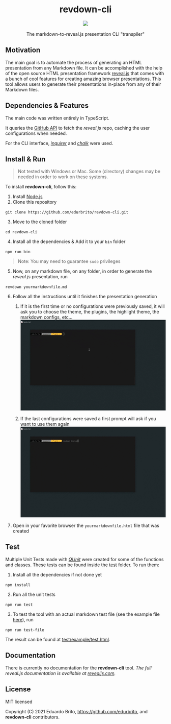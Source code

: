<h1 align="center">revdown-cli</h1>
<p align="center">
<a href="https://github.com/edurbrito/revdown-cli/actions"><img src="https://github.com/edurbrito/revdown-cli/workflows/tests/badge.svg"></a>
</p>
<p align="center">
The markdown-to-reveal.js presentation CLI "transpiler"
</p>

## Motivation

The main goal is to automate the process of generating an HTML presentation from any Markdown file. It can be accomplished with the help of the open source HTML presentation framework [reveal.js](https://github.com/hakimel/reveal.js) that comes with a bunch of cool features for creating amazing browser presentations. This tool allows users to generate their presentations in-place from any of their Markdown files.

## Dependencies & Features

The main code was written entirely in TypeScript.

It queries the [GitHub API](https://api.github.com) to fetch the *reveal.js* repo, caching the user configurations when needed.

For the CLI interface, [*inquirer*](https://github.com/SBoudrias/Inquirer.js) and [*chalk*](https://github.com/chalk/chalk) were used.

## Install & Run

> Not tested with Windows or Mac. Some (directory) changes may be needed in order to work on these systems.

To install **revdown-cli**, follow this:

1. Install [Node.js](https://nodejs.org/en/)
2. Clone this repository

`git clone https://github.com/edurbrito/revdown-cli.git`

3. Move to the cloned folder

`cd revdown-cli`

4. Install all the dependencies & Add it to your `bin` folder

`npm run bin`

> Note: You may need to guarantee `sudo` privileges

5. Now, on any markdown file, on any folder, in order to generate the *reveal.js* presentation, run

`revdown yourmarkdownfile.md`

6. Follow all the instructions until it finishes the presentation generation

   1. If it is the first time or no configurations were previously saved, it will ask you to choose the theme, the plugins, the highlight theme, the markdown configs, etc...
    ![Initial configurations](images/init.gif)
   
   2. If the last configurations were saved a first prompt will ask if you want to use them again
    ![Cached configurations](images/cached.gif)

7. Open in your favorite browser the `yourmarkdownfile.html` file that was created

## Test

Multiple Unit Tests made with [*QUnit*](https://github.com/qunitjs/qunit) were created for some of the functions and classes. These tests can be found inside the [test](test/) folder. To run them:

1. Install all the dependencies if not done yet

`npm install`

2. Run all the unit tests

`npm run test`

3. To test the tool with an actual markdown test file (see the example file [here](test/example/test.md)), run

`npm run test-file`

The result can be found at [test/example/test.html](test/example/test.html).

## Documentation

There is currently no documentation for the **revdown-cli** tool. 
*The full reveal.js documentation is available at [revealjs.com](https://revealjs.com).*

## License

MIT licensed

Copyright (C) 2021 Eduardo Brito, https://github.com/edurbrito, and **revdown-cli** contributors.